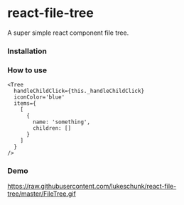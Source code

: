 # react-file-tree
A super simple react component file tree.

### Installation

### How to use
```
<Tree
  handleChildClick={this._handleChildClick}
  iconColor='blue'
  items={
    [
      {
        name: 'something',
        children: []
      }
    ]
  }
/>  

```

### Demo
https://raw.githubusercontent.com/lukeschunk/react-file-tree/master/FileTree.gif
